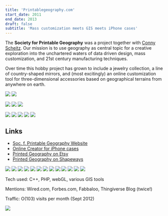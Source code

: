 ```yaml
---
title: 'Printablegeography.com'
start_date: 2011
end_date: 2013
draft: false
subtitle: 'Mass customization meets GIS meets iPhone cases'
---
```


The **Society for Printable Geography** was a project together with [Conny Scheitz](http://corneliascheitz.com/).
Our mission is to use geography as central topic for a creative exploration into the unchartered waters of data driven design, mass customization, and 21st century manufacturing techniques.

Over time this hobby project has grown to include a jewelry collection, a line of country-shaped mirrors, and (most excitingly) an online customization tool for three-dimensional accessories based on geographical terrains from anywhere on earth.

![](images/usa_eastcoast.jpg)
![](images/austria_necklace.jpg)

![](images/germany_earring.jpg)
![](images/austria.jpg)
![](images/uk_gold_with_dime.jpg)

![](images/creator_banner.jpg)
![](images/maui_with_map.jpg)
![](images/uk_gold.jpg)
![](images/newyork_iphone.jpg)
![](images/germany_cufflink.jpg)

## Links

- [Soc. f. Printable Geography Website](http://www.printablegeography.com)
- [Online Creator for iPhone cases](http://www.printablegeography.com/creator)
- [Printed Geography on Etsy](http://www.etsy.com/shop/geobling)
- [Printed Geography on Shapeways](http://www.shapeways.com/shops/printablegeography)

![](images/france_earring.jpg)
![](images/australia_earring.jpg)
![](images/jewelry_mix.jpg)
![](images/mirror_australia_cat.jpg)
![](images/mirror_jonas.jpg)
![](images/mirror_engraving2.jpg)
![](images/africa_puzzle.jpg)
![](images/albania_polymer.jpg)
![](images/austria_gold.jpg)
![](images/the_alps.jpg)
![](images/maui_brass.jpg)
![](images/albania_silver.jpg)
![](images/tanzania.jpg)

Tech used:
C++, PHP, webGL, various GIS tools

Mentions:
Wired.com, Forbes.com, Fabbaloo, Thingiverse Blog (twice!)

Traffic:
O(103) visits per month (Sept 2012)

![](images/screenshot2014.png)
